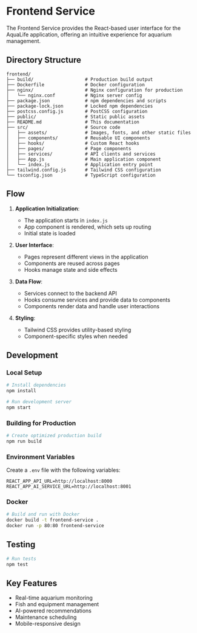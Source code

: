 # Frontend Service

The Frontend Service provides the React-based user interface for the AquaLife application, offering an intuitive experience for aquarium management.

## Directory Structure

```
frontend/
├── build/                   # Production build output
├── Dockerfile               # Docker configuration
├── nginx/                   # Nginx configuration for production
│   └── nginx.conf           # Nginx server config
├── package.json             # npm dependencies and scripts
├── package-lock.json        # Locked npm dependencies
├── postcss.config.js        # PostCSS configuration
├── public/                  # Static public assets
├── README.md                # This documentation
├── src/                     # Source code
│   ├── assets/              # Images, fonts, and other static files
│   ├── components/          # Reusable UI components
│   ├── hooks/               # Custom React hooks
│   ├── pages/               # Page components
│   ├── services/            # API clients and services
│   ├── App.js               # Main application component
│   └── index.js             # Application entry point
├── tailwind.config.js       # Tailwind CSS configuration
└── tsconfig.json            # TypeScript configuration
```

## Flow

1. **Application Initialization**:
   - The application starts in `index.js`
   - App component is rendered, which sets up routing
   - Initial state is loaded

2. **User Interface**:
   - Pages represent different views in the application
   - Components are reused across pages
   - Hooks manage state and side effects

3. **Data Flow**:
   - Services connect to the backend API
   - Hooks consume services and provide data to components
   - Components render data and handle user interactions

4. **Styling**:
   - Tailwind CSS provides utility-based styling
   - Component-specific styles when needed

## Development

### Local Setup

```bash
# Install dependencies
npm install

# Run development server
npm start
```

### Building for Production

```bash
# Create optimized production build
npm run build
```

### Environment Variables

Create a `.env` file with the following variables:

```
REACT_APP_API_URL=http://localhost:8000
REACT_APP_AI_SERVICE_URL=http://localhost:8001
```

### Docker

```bash
# Build and run with Docker
docker build -t frontend-service .
docker run -p 80:80 frontend-service
```

## Testing

```bash
# Run tests
npm test
```

## Key Features

- Real-time aquarium monitoring
- Fish and equipment management
- AI-powered recommendations
- Maintenance scheduling
- Mobile-responsive design 